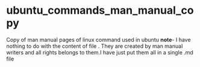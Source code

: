 # ubuntu_commands_man_manual_copy
Copy of man manual pages of linux command used in ubuntu 
**note**- I have nothing to do with the content of file . They are created by man manual writers and all rights belongs to them.I have just put them all in a single .md file
